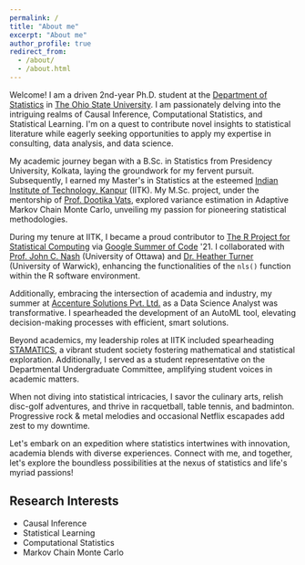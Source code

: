 ```yaml
---
permalink: /
title: "About me"
excerpt: "About me"
author_profile: true
redirect_from: 
  - /about/
  - /about.html
---
```


Welcome! I am a driven 2nd-year Ph.D. student at the [Department of Statistics](https://stat.osu.edu/) in [The Ohio State University](https://osu.edu/). I am passionately delving into the intriguing realms of Causal Inference, Computational Statistics, and Statistical Learning.  I'm on a quest to contribute novel insights to statistical literature while eagerly seeking opportunities to apply my expertise in consulting, data analysis, and data science.

My academic journey began with a B.Sc. in Statistics from Presidency University, Kolkata, laying the groundwork for my fervent pursuit. Subsequently, I earned my Master's in Statistics at the esteemed [Indian Institute of Technology, Kanpur](https://www.iitk.ac.in/) (IITK). My M.Sc. project, under the mentorship of [Prof. Dootika Vats](https://dvats.github.io/), explored variance estimation in Adaptive Markov Chain Monte Carlo, unveiling my passion for pioneering statistical methodologies.

During my tenure at IITK, I became a proud contributor to [The R Project for Statistical Computing](https://www.r-project.org/) via [Google Summer of Code](https://summerofcode.withgoogle.com/) '21. I collaborated with [Prof. John C. Nash](https://nashjc.github.io) (University of Ottawa) and [Dr. Heather Turner](https://www.heatherturner.net/) (University of Warwick), enhancing the functionalities of the `nls()` function within the R software environment.

Additionally, embracing the intersection of academia and industry, my summer at [Accenture Solutions Pvt. Ltd.](https://www.accenture.com/in-en) as a Data Science Analyst was transformative. I spearheaded the development of an AutoML tool, elevating decision-making processes with efficient, smart solutions.

Beyond academics, my leadership roles at IITK included spearheading [STAMATICS](https://stamatics.github.io/), a vibrant student society fostering mathematical and statistical exploration. Additionally, I served as a student representative on the Departmental Undergraduate Committee, amplifying student voices in academic matters.

When not diving into statistical intricacies, I savor the culinary arts, relish disc-golf adventures, and thrive in racquetball, table tennis, and badminton. Progressive rock & metal melodies and occasional Netflix escapades add zest to my downtime.

Let's embark on an expedition where statistics intertwines with innovation, academia blends with diverse experiences. Connect with me, and together, let's explore the boundless possibilities at the nexus of statistics and life's myriad passions!

Research Interests <!--&nbsp; &nbsp; &nbsp; &nbsp; &nbsp;  &nbsp; &nbsp; &nbsp; &nbsp; &nbsp;  &nbsp; &nbsp; &nbsp; &nbsp; &nbsp;  &nbsp; &nbsp; &nbsp; &nbsp; &nbsp;  &nbsp; &nbsp; &nbsp; &nbsp; &nbsp;  &nbsp; &nbsp; &nbsp; &nbsp; &nbsp; &nbsp; Education-->
----------------
- Causal Inference
- Statistical Learning
- Computational Statistics
- Markov Chain Monte Carlo
